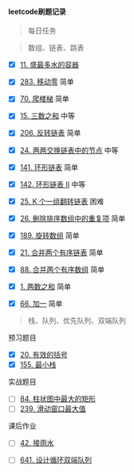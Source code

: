 #### leetcode刷题记录

> 每日任务









> 数组、链表、跳表

- [x] [11. 盛最多水的容器](https://leetcode-cn.com/problems/container-with-most-water/)
- [x] [283. 移动零](https://leetcode-cn.com/problems/move-zeroes/) 简单
- [x] [70. 爬楼梯](https://leetcode-cn.com/problems/climbing-stairs/) 简单
- [x] [15. 三数之和](https://leetcode-cn.com/problems/3sum/) 中等
- [x] [206. 反转链表](https://leetcode-cn.com/problems/reverse-linked-list/) 简单
- [x] [24. 两两交换链表中的节点](https://leetcode-cn.com/problems/swap-nodes-in-pairs/) 中等
- [x] [141. 环形链表](https://leetcode-cn.com/problems/linked-list-cycle/) 简单
- [x] [142. 环形链表 II](https://leetcode-cn.com/problems/linked-list-cycle-ii/) 中等
- [x] [25. K 个一组翻转链表](https://leetcode-cn.com/problems/reverse-nodes-in-k-group/) 困难
- [x] [26. 删除排序数组中的重复项](https://leetcode-cn.com/problems/remove-duplicates-from-sorted-array/) 简单
- [x] [189. 旋转数组](https://leetcode-cn.com/problems/rotate-array/) 简单
- [x] [21. 合并两个有序链表](https://leetcode-cn.com/problems/merge-two-sorted-lists/) 简单
- [x] [88. 合并两个有序数组](https://leetcode-cn.com/problems/merge-sorted-array/) 简单
- [x] [1. 两数之和](https://leetcode-cn.com/problems/two-sum/) 简单
- [x] [66. 加一](https://leetcode-cn.com/problems/plus-one/) 简单







>  栈、队列、优先队列、双端队列

预习题目

- [x] [20. 有效的括号](https://leetcode-cn.com/problems/valid-parentheses/)
- [x] [155. 最小栈](https://leetcode-cn.com/problems/min-stack/)

实战题目

- [ ] [84. 柱状图中最大的矩形](https://leetcode-cn.com/problems/largest-rectangle-in-histogram/)
- [ ] [239. 滑动窗口最大值](https://leetcode-cn.com/problems/sliding-window-maximum/)

课后作业

- [ ] [42. 接雨水](https://leetcode-cn.com/problems/trapping-rain-water/)

- [ ] [641. 设计循环双端队列](https://leetcode-cn.com/problems/design-circular-deque/)
